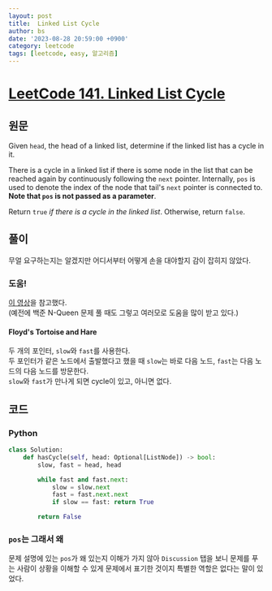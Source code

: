 ```yaml
---
layout: post
title:  Linked List Cycle
author: bs
date: '2023-08-28 20:59:00 +0900'
category: leetcode
tags: [leetcode, easy, 알고리즘]
---
```


# [LeetCode 141. Linked List Cycle](https://leetcode.com/problems/linked-list-cycle/?envType=study-plan-v2&envId=top-interview-150)

## 원문
Given `head`, the head of a linked list, determine if the linked list has a cycle in it.

There is a cycle in a linked list if there is some node in the list that can be reached again by continuously following the `next` pointer. Internally, `pos` is used to denote the index of the node that tail's `next` pointer is connected to. **Note that `pos` is not passed as a parameter**.

Return `true` *if there is a cycle in the linked list*. Otherwise, return `false`.

## 풀이
무얼 요구하는지는 알겠지만 어디서부터 어떻게 손을 대야할지 감이 잡히지 않았다.

### 도움!
[이 영상](https://www.youtube.com/watch?v=gBTe7lFR3vc)을 참고했다.<br>
(예전에 백준 N-Queen 문제 풀 때도 그렇고 여러모로 도움을 많이 받고 있다.)

#### Floyd's Tortoise and Hare
두 개의 포인터, `slow`와 `fast`를 사용한다.<br>
두 포인터가 같은 노드에서 출발했다고 했을 때 `slow`는 바로 다음 노드, `fast`는 다음 노드의 다음 노드를 방문한다.<br>
`slow`와 `fast`가 만나게 되면 cycle이 있고, 아니면 없다.

## 코드
### Python
```python
class Solution:
    def hasCycle(self, head: Optional[ListNode]) -> bool:
        slow, fast = head, head

        while fast and fast.next:
            slow = slow.next
            fast = fast.next.next
            if slow == fast: return True

        return False
```

### `pos`는 그래서 왜
문제 설명에 있는 `pos`가 왜 있는지 이해가 가지 않아 `Discussion` 탭을 보니 문제를 푸는 사람이 상황을 이해할 수 있게 문제에서 표기한 것이지 특별한 역할은 없다는 말이 있었다.